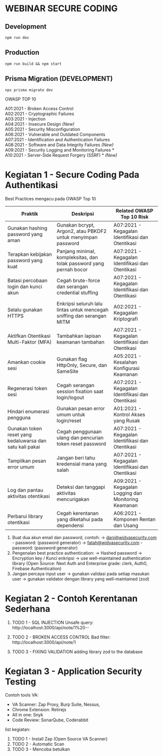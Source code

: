 # WEBINAR SECURE CODING

## Development
```
npm run dev
```

## Production 
```
npm run build && npm start 
```
## Prisma Migration (DEVELOPMENT)

``` 
npx prisma migrate dev
```

OWASP TOP 10 

A01:2021 - Broken Access Control  
A02:2021 - Cryptographic Failures  
A03:2021 - Injection  
A04:2021 - Insecure Design *(New)*  
A05:2021 - Security Misconfiguration  
A06:2021 - Vulnerable and Outdated Components  
A07:2021 - Identification and Authentication Failures  
A08:2021 - Software and Data Integrity Failures *(New)*  
A09:2021 - Security Logging and Monitoring Failures *  
A10:2021 - Server-Side Request Forgery (SSRF) * *(New)*  



# Kegiatan 1 - Secure Coding Pada Authentikasi

Best Practices mengacu pada OWASP Top 10 

| Praktik                                      | Deskripsi                                                                 | Related OWASP Top 10 Risk                                       |
|---------------------------------------------|---------------------------------------------------------------------------|------------------------------------------------------------------|
| Gunakan hashing password yang aman          | Gunakan bcrypt, Argon2, atau PBKDF2 untuk menyimpan password              | A07:2021 - Kegagalan Identifikasi dan Otentikasi                 |
| Terapkan kebijakan password yang kuat       | Panjang minimal, kompleksitas, dan tolak password yang pernah bocor      | A07:2021 - Kegagalan Identifikasi dan Otentikasi                 |
| Batasi percobaan login dan kunci akun       | Cegah brute-force dan serangan credential stuffing                        | A07:2021 - Kegagalan Identifikasi dan Otentikasi                 |
| Selalu gunakan HTTPS                        | Enkripsi seluruh lalu lintas untuk mencegah sniffing dan serangan MITM    | A02:2021 - Kegagalan Kriptografi                                 |
| Aktifkan Otentikasi Multi-Faktor (MFA)      | Tambahkan lapisan keamanan tambahan                                       | A07:2021 - Kegagalan Identifikasi dan Otentikasi                 |
| Amankan cookie sesi                         | Gunakan flag HttpOnly, Secure, dan SameSite                              | A05:2021 - Kesalahan Konfigurasi Keamanan                        |
| Regenerasi token sesi                       | Cegah serangan session fixation saat login/logout                        | A07:2021 - Kegagalan Identifikasi dan Otentikasi                 |
| Hindari enumerasi pengguna                  | Gunakan pesan error umum untuk login/reset                               | A01:2021 - Kontrol Akses yang Rusak                              |
| Gunakan token reset yang kedaluwarsa dan satu kali pakai | Cegah penggunaan ulang dan pencurian token reset password      | A07:2021 - Kegagalan Identifikasi dan Otentikasi                 |
| Tampilkan pesan error umum                  | Jangan beri tahu kredensial mana yang salah                              | A07:2021 - Kegagalan Identifikasi dan Otentikasi                 |
| Log dan pantau aktivitas otentikasi         | Deteksi dan tanggapi aktivitas mencurigakan                              | A09:2021 - Kegagalan Logging dan Monitoring Keamanan             |
| Perbarui library otentikasi                 | Cegah kerentanan yang diketahui pada dependensi                          | A06:2021 - Komponen Rentan dan Usang                             |

1. Buat dua akun email dan password, contoh:
→ dani@widyasecurity.com - password: <diisi> (password generator)
→ fatah@widyasecurity.com - password: <diisi> (password generator)
2. Pengenalan best practice authentication: 
→ Hashed password
→ Encryption key / Kunci enkripsi
→ use well-maintained authentication library (Open Source: Next Auth and Enterprise grade: clerk, Auth0, Firebase Authentication)
3. Jangan percaya input user
→ gunakan validasi pada setiap masukan user
→ gunakan validator dengan library yang well-maintained (zod)

# Kegiatan 2 - Contoh Kerentanan Sederhana

1. TODO 1 - SQL INJECTION
Unsafe query:  http://localhost:3000/api/note/1%20--

2. TODO 2 - BROKEN ACCESS CONTROL
Bad filter: http://localhost:3000/api/note/1

3. TODO 3 - FIXING VALIDATION
adding library zod to the database

# Kegiatan 3 - Application Security Testing

Contoh tools VA: 
- VA Scanner: Zap Proxy, Burp Suite, Nessus, 
- Chrome Extension: Retirejs 
- All in one: Snyk 
- Code Review: SonarQube, Coderabbit

list kegiatan: 
1. TODO 1 - Install Zap (Open Source VA Scanner)
2. TODO 2 - Automatic Scan
3. TODO 3 - Mencoba betulkan


